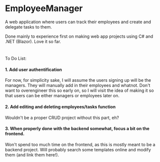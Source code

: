 # EmployeeManager
 A web application where users can track their employees and create and delegate tasks to them.

 Done mainly to experience first on making web app projects using C# and .NET (Blazor). Love it so far.

#

To Do List: 
#### 1. Add user authentification

For now, for simplicity sake, I will assume the users signing up will be the managers. They will manually add in their employees and whatnot. 
Don't want to overengineer this so early on, so I will visit the idea of making it so that users can be either managers or employees later on.

#### 2. Add editing and deleting employees/tasks function

Wouldn't be a proper CRUD project without this part, eh?

#### 3. When properly done with the backend somewhat, focus a bit on the frontend.

Won't spend too much time on the frontend, as this is mostly meant to be a backend project. Will probably search some templates online and modify them (and link them here!).
#
